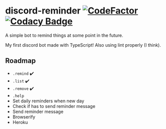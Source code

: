 # discord-reminder [![CodeFactor](https://www.codefactor.io/repository/github/likefurnis/discord-reminder/badge)](https://www.codefactor.io/repository/github/likefurnis/discord-reminder) [![Codacy Badge](https://api.codacy.com/project/badge/Grade/9fe1ce96e9a14cf8bd77931995fb6a21)](https://app.codacy.com/gh/likefurnis/discord-reminder?utm_source=github.com&utm_medium=referral&utm_content=likefurnis/discord-reminder&utm_campaign=Badge_Grade)

A simple bot to remind things at some point in the future.

My first discord bot made with TypeScript! Also using lint properly (I think).

## Roadmap
- `.remind` ✔️
- `.list` ✔️
- `.remove` ✔️
- `.help`
- Set daily reminders when new day
- Check if has to send reminder message
- Send reminder message
- Browserify
- Heroku